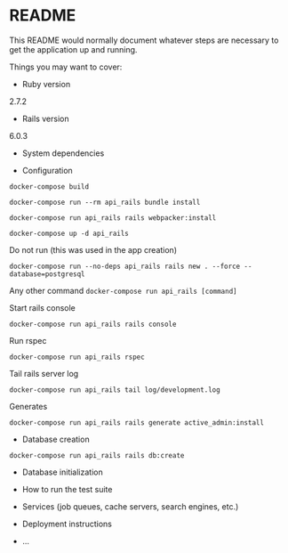 # README

This README would normally document whatever steps are necessary to get the
application up and running.

Things you may want to cover:

* Ruby version

2.7.2

* Rails version

6.0.3

* System dependencies

* Configuration

`docker-compose build`

`docker-compose run --rm api_rails bundle install`

`docker-compose run api_rails rails webpacker:install`

`docker-compose up -d api_rails`

Do not run (this was used in the app creation)
```
docker-compose run --no-deps api_rails rails new . --force --database=postgresql
```

Any other command
`docker-compose run api_rails [command]`

Start rails console
```
docker-compose run api_rails rails console
```

Run rspec
```
docker-compose run api_rails rspec
```

Tail rails server log
```
docker-compose run api_rails tail log/development.log
```

Generates
```
docker-compose run api_rails rails generate active_admin:install
```

* Database creation

`docker-compose run api_rails rails db:create`

* Database initialization

* How to run the test suite

* Services (job queues, cache servers, search engines, etc.)

* Deployment instructions

* ...
